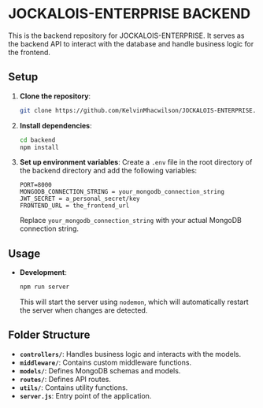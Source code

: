 # JOCKALOIS-ENTERPRISE BACKEND

This is the backend repository for JOCKALOIS-ENTERPRISE. It serves as the backend API to interact with the database and handle business logic for the frontend.

## Setup

1. **Clone the repository**:
   ```bash
   git clone https://github.com/KelvinMhacwilson/JOCKALOIS-ENTERPRISE.git
   ```
2. **Install dependencies**:
   ```bash
   cd backend
   npm install
   ```
3. **Set up environment variables**:
   Create a `.env` file in the root directory of the backend directory and add the following variables:
   ```
   PORT=8000
   MONGODB_CONNECTION_STRING = your_mongodb_connection_string
   JWT_SECRET = a_personal_secret/key
   FRONTEND_URL = the_frontend_url
   ```
   Replace `your_mongodb_connection_string` with your actual MongoDB connection string.

## Usage

- **Development**:
  ```bash
  npm run server
  ```
  This will start the server using `nodemon`, which will automatically restart the server when changes are detected.

## Folder Structure

- **`controllers/`**: Handles business logic and interacts with the models.
- **`middleware/`**: Contains custom middleware functions.
- **`models/`**: Defines MongoDB schemas and models.
- **`routes/`**: Defines API routes.
- **`utils/`**: Contains utility functions.
- **`server.js`**: Entry point of the application.
